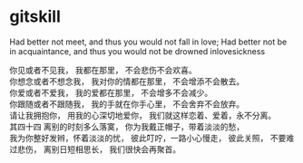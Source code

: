# gitskill
Had better not meet, and thus you would not fall in love;   Had better not be in acquaintance, and thus you would not be drowned inlovesickness

你见或者不见我，  我都在那里，  不会悲伤不会欢喜。  
你想念或者不想念我，  我对你的情都在那里，  不会增添不会散去。  
你爱或者不爱我，  我的爱都在那里，  不会增多不会减少。  
你跟随或者不跟随我，  我的手就在你手心里，  不会舍弃不会放弃。  
请让我拥抱你，  用我的心深切地爱你，  我们就这样恋着、爱着，永不分离。  
其四十四  离别的时刻多么落寞，   你为我戴正帽子，带着淡淡的愁，  
我为你整好发辫，怀着淡淡的忧，  彼此叮咛，一路小心慢走，  彼此关照，
不要难过悲伤，  离别日短相思长，  我们很快会再聚首。

